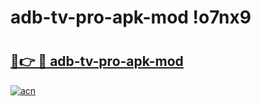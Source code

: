 # adb-tv-pro-apk-mod !o7nx9

# <h2><a href="https://gfvsie.esa.edu.pl?title=adb-tv-pro-apk-mod&ref=o7nx9">🔗👉 🔴 adb-tv-pro-apk-mod</a></h2>

[![acn](https://github.com/user-attachments/assets/0f9c940e-d8b0-45ae-aac7-cd30a18b3e1c)](https://gfvsie.esa.edu.pl?title=adb-tv-pro-apk-mod&ref=o7nx9)

